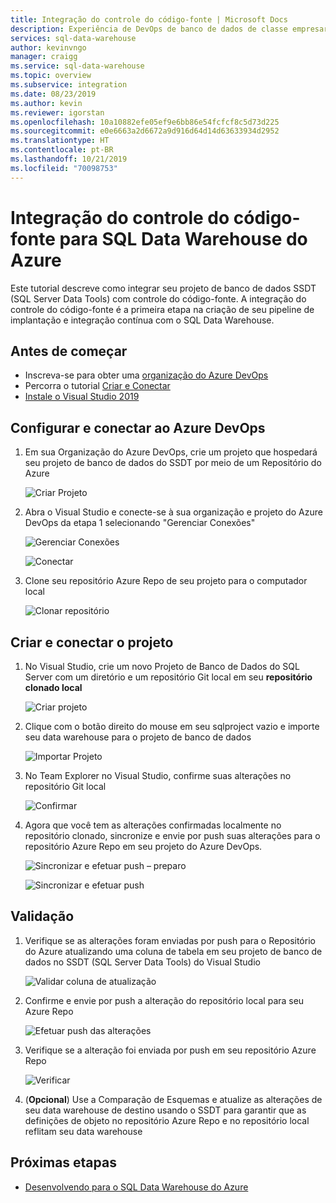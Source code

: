 ```yaml
---
title: Integração do controle do código-fonte | Microsoft Docs
description: Experiência de DevOps de banco de dados de classe empresarial para o SQL Data Warehouse com integração do controle do código-fonte nativo usando Azure Repos (Git e GitHub).
services: sql-data-warehouse
author: kevinvngo
manager: craigg
ms.service: sql-data-warehouse
ms.topic: overview
ms.subservice: integration
ms.date: 08/23/2019
ms.author: kevin
ms.reviewer: igorstan
ms.openlocfilehash: 10a10882efe05ef9e6bb86e54fcfcf8c5d73d225
ms.sourcegitcommit: e0e6663a2d6672a9d916d64d14d63633934d2952
ms.translationtype: HT
ms.contentlocale: pt-BR
ms.lasthandoff: 10/21/2019
ms.locfileid: "70098753"
---
```

# <a name="source-control-integration-for-azure-sql-data-warehouse"></a>Integração do controle do código-fonte para SQL Data Warehouse do Azure

Este tutorial descreve como integrar seu projeto de banco de dados SSDT (SQL Server Data Tools) com controle do código-fonte.  A integração do controle do código-fonte é a primeira etapa na criação de seu pipeline de implantação e integração contínua com o SQL Data Warehouse. 

## <a name="before-you-begin"></a>Antes de começar

- Inscreva-se para obter uma [organização do Azure DevOps](https://azure.microsoft.com/services/devops/)
- Percorra o tutorial [Criar e Conectar](https://docs.microsoft.com/azure/sql-data-warehouse/create-data-warehouse-portal)
-  [Instale o Visual Studio 2019](https://visualstudio.microsoft.com/vs/older-downloads/) 

## <a name="set-up-and-connect-to-azure-devops"></a>Configurar e conectar ao Azure DevOps

1. Em sua Organização do Azure DevOps, crie um projeto que hospedará seu projeto de banco de dados do SSDT por meio de um Repositório do Azure

   ![Criar Projeto](media/sql-data-warehouse-source-control-integration/1-create-project-azure-devops.png "Criar projeto")

2. Abra o Visual Studio e conecte-se à sua organização e projeto do Azure DevOps da etapa 1 selecionando "Gerenciar Conexões"

   ![Gerenciar Conexões](media/sql-data-warehouse-source-control-integration/2-manage-connections.png "Gerenciar conexões")

   ![Conectar](media/sql-data-warehouse-source-control-integration/3-connect.png "Connect")

3. Clone seu repositório Azure Repo de seu projeto para o computador local

   ![Clonar repositório](media/sql-data-warehouse-source-control-integration/4-clone-repo.png "Clonar repositório")

## <a name="create-and-connect-your-project"></a>Criar e conectar o projeto

1. No Visual Studio, crie um novo Projeto de Banco de Dados do SQL Server com um diretório e um repositório Git local em seu **repositório clonado local**

   ![Criar projeto](media/sql-data-warehouse-source-control-integration/5-create-new-project.png "Criar um novo projeto")  

2. Clique com o botão direito do mouse em seu sqlproject vazio e importe seu data warehouse para o projeto de banco de dados

   ![Importar Projeto](media/sql-data-warehouse-source-control-integration/6-import-new-project.png "Importar projeto")  

3. No Team Explorer no Visual Studio, confirme suas alterações no repositório Git local 

   ![Confirmar](media/sql-data-warehouse-source-control-integration/6.5-commit-push-changes.png "Confirmar")  

4. Agora que você tem as alterações confirmadas localmente no repositório clonado, sincronize e envie por push suas alterações para o repositório Azure Repo em seu projeto do Azure DevOps.

   ![Sincronizar e efetuar push – preparo](media/sql-data-warehouse-source-control-integration/7-commit-push-changes.png "Sincronizar e efetuar push – preparo")

   ![Sincronizar e efetuar push](media/sql-data-warehouse-source-control-integration/7.5-commit-push-changes.png "Sincronizar e efetuar push")  

## <a name="validation"></a>Validação

1. Verifique se as alterações foram enviadas por push para o Repositório do Azure atualizando uma coluna de tabela em seu projeto de banco de dados no SSDT (SQL Server Data Tools) do Visual Studio

   ![Validar coluna de atualização](media/sql-data-warehouse-source-control-integration/8-validation-update-column.png "Validar coluna de atualização")

2. Confirme e envie por push a alteração do repositório local para seu Azure Repo

   ![Efetuar push das alterações](media/sql-data-warehouse-source-control-integration/9-push-column-change.png "Enviar alterações por push")

3. Verifique se a alteração foi enviada por push em seu repositório Azure Repo

   ![Verificar](media/sql-data-warehouse-source-control-integration/10-verify-column-change-pushed.png "Verificar alterações")

4. (**Opcional**) Use a Comparação de Esquemas e atualize as alterações de seu data warehouse de destino usando o SSDT para garantir que as definições de objeto no repositório Azure Repo e no repositório local reflitam seu data warehouse

## <a name="next-steps"></a>Próximas etapas

- [Desenvolvendo para o SQL Data Warehouse do Azure](sql-data-warehouse-overview-develop.md)

<!--Image references-->

<!--Article references-->


<!--MSDN references-->

<!--Other Web references-->

